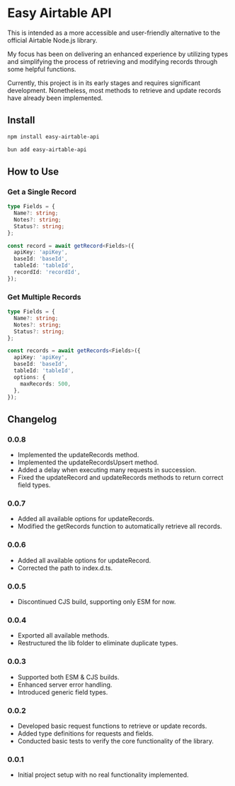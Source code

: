 # Easy Airtable API

This is intended as a more accessible and user-friendly alternative to the official Airtable Node.js library.

My focus has been on delivering an enhanced experience by utilizing types and simplifying the process of retrieving and modifying records through some helpful functions.

Currently, this project is in its early stages and requires significant development. Nonetheless, most methods to retrieve and update records have already been implemented.

## Install

```bash
npm install easy-airtable-api
```

```bash
bun add easy-airtable-api
```

## How to Use

### Get a Single Record

```ts
type Fields = {
  Name?: string;
  Notes?: string;
  Status?: string;
};

const record = await getRecord<Fields>({
  apiKey: 'apiKey',
  baseId: 'baseId',
  tableId: 'tableId',
  recordId: 'recordId',
});
```

### Get Multiple Records

```ts
type Fields = {
  Name?: string;
  Notes?: string;
  Status?: string;
};

const records = await getRecords<Fields>({
  apiKey: 'apiKey',
  baseId: 'baseId',
  tableId: 'tableId',
  options: {
    maxRecords: 500,
  },
});
```

## Changelog

### 0.0.8

- Implemented the updateRecords method.
- Implemented the updateRecordsUpsert method.
- Added a delay when executing many requests in succession.
- Fixed the updateRecord and updateRecords methods to return correct field types.

### 0.0.7

- Added all available options for updateRecords.
- Modified the getRecords function to automatically retrieve all records.

### 0.0.6

- Added all available options for updateRecord.
- Corrected the path to index.d.ts.

### 0.0.5

- Discontinued CJS build, supporting only ESM for now.

### 0.0.4

- Exported all available methods.
- Restructured the lib folder to eliminate duplicate types.

### 0.0.3

- Supported both ESM & CJS builds.
- Enhanced server error handling.
- Introduced generic field types.

### 0.0.2

- Developed basic request functions to retrieve or update records.
- Added type definitions for requests and fields.
- Conducted basic tests to verify the core functionality of the library.

### 0.0.1

- Initial project setup with no real functionality implemented.